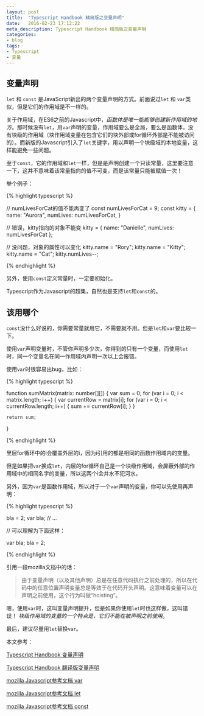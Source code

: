 ```yaml
---
layout: post
title:  "Typescript Handbook 精简版之变量声明"
date:   2016-02-23 17:12:22
meta_description: Typescript Handbook 精简版之变量声明
categories:
- blog
tags:
- Typescript
- 变量
---
```


## 变量声明

 `let` 和 `const` 是JavaScript新出的两个变量声明的方式。前面说过`let` 和 `var`类似，但是它们的作用域是不一样的。
 
关于作用域，在ES6之前的Javascript中，*函数体是唯一能能够创建新作用域的地方*。那时候没有`let`，用`var`声明的变量，作用域要么是全局，要么是函数体，没有块级的作用域（块作用域变量在包含它们的块外部或for循环外部是不能被访问的）。而新版的Javascript引入了`let`关键字，用以声明一个块级域的本地变量，这样能避免一些问题。

至于`const`，它的作用域和`let`一样，但是是声明创建一个只读常量，这里要注意一下，这并不意味着该常量指向的值不可变，而是该常量只能被赋值一次！

举个例子：

{% highlight typescript %}

// numLivesForCat的值不能再变了
const numLivesForCat = 9;
const kitty = {
    name: "Aurora",
    numLives: numLivesForCat,
}

// 错误，kitty指向的对象不能变
kitty = {
    name: "Danielle",
    numLives: numLivesForCat
};

// 没问题，对象的属性可以变化
kitty.name = "Rory";
kitty.name = "Kitty";
kitty.name = "Cat";
kitty.numLives--;

{% endhighlight %}

另外，使用`const`定义常量时，一定要初始化。

Typescript作为Javascript的超集，自然也是支持`let`和`const`的。


## 该用哪个

`const`没什么好说的，你需要常量就用它，不需要就不用。但是`let`和`var`要比较一下。

使用`var`声明变量时，不管你声明多少次，你得到的只有一个变量，而使用`let`时，同一个变量名在同一作用域内声明一次以上会报错。

使用`var`时很容易出bug，比如：

{% highlight typescript %}

function sumMatrix(matrix: number[][]) {
    var sum = 0;
    for (var i = 0; i < matrix.length; i++) {
        var currentRow = matrix[i];
        for (var i = 0; i < currentRow.length; i++) {
            sum += currentRow[i];
        }
    }

    return sum;
}

{% endhighlight %}

里层for循环中的i会覆盖外层的i，因为i引用的都是相同的函数作用域内的变量。

但是如果把`var`换成`let`，内层的for循环自己是一个块级作用域，会屏蔽外部的作用域中的相同名字的变量，所以这两个i会井水不犯河水。

另外，因为`var`是函数作用域，所以对于一个`var`声明的变量，你可以先使用再声明：

{% highlight typescript %}

bla = 2;
var bla;
// ...

// 可以理解为下面这样：

var bla;
bla = 2;

{% endhighlight %}

引用一段mozilla文档中的话：

>由于变量声明（以及其他声明）总是在任意代码执行之前处理的，所以在代码中的任意位置声明变量总是等效于在代码开头声明。这意味着变量可以在声明之前使用，这个行为叫做“hoisting”。

嗯，使用`var`时，这叫变量声明提升，但是如果你使用`let`时也这样做，这叫错误！ *块级作用域的变量的一个特点是，它们不能在被声明之前使用*。

最后，建议尽量用`let`替换`var`。

本文参考：

[Typescript Handbook 变量声明](https://github.com/Microsoft/TypeScript-Handbook/blob/master/pages/Variable%20Declarations.md)

[Typescript Handbook 翻译版变量声明](https://zhongsp.gitbooks.io/typescript-handbook/content/doc/handbook/Variable%20Declarations.html)

[mozilla Javascript参考文档 var](https://developer.mozilla.org/zh-CN/docs/Web/JavaScript/Reference/Statements/var)

[mozilla Javascript参考文档 let](https://developer.mozilla.org/zh-CN/docs/Web/JavaScript/Reference/Statements/let)

[mozilla Javascript参考文档 const](https://developer.mozilla.org/zh-CN/docs/Web/JavaScript/Reference/Statements/const)